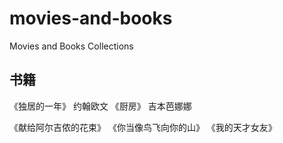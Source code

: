 # movies-and-books
Movies and Books Collections

## 书籍

《独居的一年》 约翰欧文
《厨房》 吉本芭娜娜

《献给阿尔吉侬的花束》
《你当像鸟飞向你的山》
《我的天才女友》
